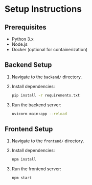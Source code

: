 # Setup Instructions

## Prerequisites

- Python 3.x
- Node.js
- Docker (optional for containerization)

## Backend Setup

1. Navigate to the `backend/` directory.
2. Install dependencies:

   ```bash
   pip install -r requirements.txt
   ```

3. Run the backend server:

   ```bash
   uvicorn main:app --reload
   ```

## Frontend Setup

1. Navigate to the `frontend/` directory.
2. Install dependencies:

   ```bash
   npm install
   ```

3. Run the frontend server:

   ```bash
   npm start
   ```
